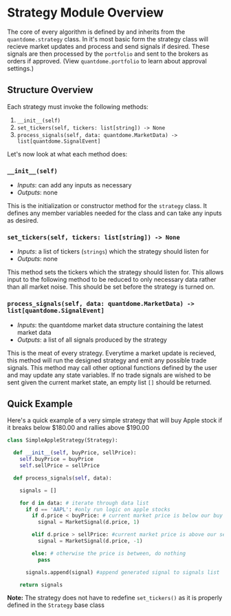 # Strategy Module Overview
The core of every algorithm is defined by and inherits from the `quantdome.strategy` class.  In it's most basic form the strategy class will recieve market updates and process and send signals if desired.  These signals are then processed by the `portfolio` and sent to the brokers as orders if approved. (View `quantdome.portfolio` to learn about approval settings.)

## Structure Overview
Each strategy must invoke the following methods:
1. `__init__(self)`
2. `set_tickers(self, tickers: list[string]) -> None`
3. `process_signals(self, data: quantdome.MarketData) -> list[quantdome.SignalEvent]`

Let's now look at what each method does:
### `__init__(self)`
- *Inputs*: can add any inputs as necessary
- *Outputs*: none

This is the initialization or constructor method for the `strategy` class.  It defines any member variables needed for the class and can take any inputs as desired.

### `set_tickers(self, tickers: list[string]) -> None`
- *Inputs*: a list of tickers (`strings`) which the strategy should listen for
- *Outputs*: none

This method sets the tickers which the strategy should listen for.  This allows input to the following method to be reduced to only necessary data rather than all market noise.
This should be set before the strategy is turned on.

### `process_signals(self, data: quantdome.MarketData) -> list[quantdome.SignalEvent]`
- *Inputs*: the quantdome market data structure containing the latest market data
- *Outputs*: a list of all signals produced by the strategy

This is the meat of every strategy.  Everytime a market update is recieved, this method will run the designed strategy and emit any possible trade signals.  This method may call other optional functions defined by the user and may update any state variables.  If no trade signals are wished to be sent given the current market state, an empty list `[]` should be returned.


## Quick Example

Here's a quick example of a very simple strategy that will buy Apple stock if it breaks below $180.00 and rallies above $190.00

```Python
class SimpleAppleStrategy(Strategy):

  def __init__(self, buyPrice, sellPrice):
    self.buyPrice = buyPrice
    self.sellPrice = sellPrice

  def process_signals(self, data):

    signals = []

    for d in data: # iterate through data list
      if d == 'AAPL': #only run logic on apple stocks
        if d.price < buyPrice: # current market price is below our buy point, let's buy
          signal = MarketSignal(d.price, 1)

        elif d.price > sellPrice: #current market price is above our sell point, let's sell
          signal = MarketSignal(d.price, -1)

        else: # otherwise the price is between, do nothing
          pass

      signals.append(signal) #append generated signal to signals list

    return signals
```
**Note:** The strategy does not have to redefine `set_tickers()` as it is properly defined in the `Strategy` base class

